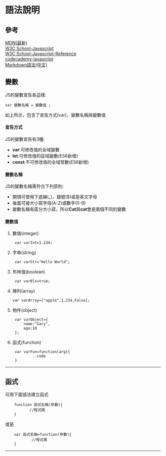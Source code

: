 # 語法說明

## 參考

[MDN(最新)](https://developer.mozilla.org/zh-TW/docs/Web/JavaScript)  
[W3C School-Javascript](https://www.w3schools.com/js/js_intro.asp)  
[W3C School-Javascript-Reference](https://www.w3schools.com/jsref/default.asp)  
[codecademy-javascript](https://www.codecademy.com/learn/javascript)    
[Markdown語法(中文)](http://markdown.tw/)

## 變數

JS的變數宣告長這樣:

    var 變數名稱 = 變數值 ;

如上所示，包含了宣告方式(var)，變數名稱與變數值

#### 宣告方式  

JS的變數宣告有3種:

* **var**:可修改值的全域變數  
* **let**:可修改值的區域變數(ES6新增)  
* **const**:不可修改值的全域常數(ES6新增)    

#### 變數名稱

JS的變數名稱需符合下列原則:
* 開頭可使用下底線(_)，錢號($)或是英文字母
* 後面可接大小寫字母(A-Z)或數字(0-9)
* 變數名稱有區分大小寫，所以**Cat**與**cat**會是兩個不同的變數 

#### 變數值

1. 數值(integer)

        var varInt=1.234;

1. 字串(string)

        var varStr="Hello World";

1. 布林值(boolean)

        var varBln=true;

1. 陣列(array)

       var varArray=["apple",1.234,False]; 

1. 物件(object)

        var varObject={
            name:"Gary",
            age:18
        };

1. 函式(function)

        var varFun=function(arg){
                ..code
        }
---

## 函式

可用下面語法建立函式

        function 函式名稱(參數){
               //程式碼 
        }

或是

        var 函式名稱=function(參數){
                //程式碼
        }
---

